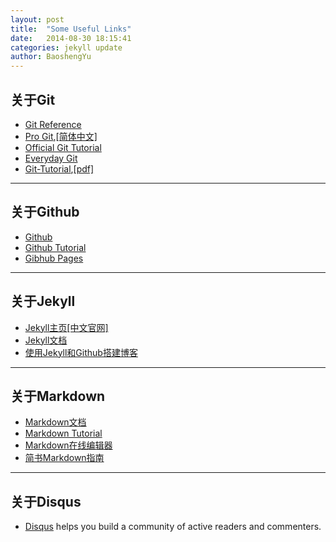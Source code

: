 ```yaml
---
layout: post
title:  "Some Useful Links"
date:   2014-08-30 18:15:41
categories: jekyll update
author: BaoshengYu
---
```





## 关于Git ##

+ [Git Reference](http://git-scm.com/docs)
+ [Pro Git](http://git-scm.com/book),[[简体中文]](http://git-scm.com/book/zh)
+ [Official Git Tutorial](http://git-scm.com/docs/gittutorial)
+ [Everyday Git](http://git-scm.com/docs/everyday)
+ [Git-Tutorial](http://www.liaoxuefeng.com),[[pdf]](Git-Tutorial)

--------

## 关于Github ##

+ [Github](https://github.com/)
+ [Github Tutorial](http://rogerdudler.github.io/git-guide/index.zh.html)
+ [Gibhub Pages](https://pages.github.com/)

--------

## 关于Jekyll ##

+ [Jekyll主页](http://jekyllrb.com/)[[中文官网]](http://jekyllcn.com/)
+ [Jekyll文档](http://jekyllcn.com/docs/home/)
+ [使用Jekyll和Github搭建博客](http://www.ruanyifeng.com/blog/2012/08/blogging_with_jekyll.html)

--------

## 关于Markdown ##

+ [Markdown文档](http://wowubuntu.com/markdown/index.html)
+ [Markdown Tutorial](http://markdowntutorial.com/)
+ [Markdown在线编辑器](https://www.zybuluo.com/mdeditor)
+ [简书Markdown指南](http://jianshu.io/p/q81RER)


--------

## 关于Disqus ##

+ [Disqus](https://disqus.com/) helps you build a community of active readers and commenters.

